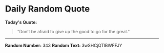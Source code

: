 # Daily Random Quote

**Today's Quote:**
> "Don’t be afraid to give up the good to go for the great."

---

**Random Number:** 343
**Random Text:** 3wSHCjQTIBWFFJY
